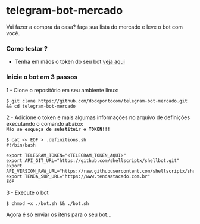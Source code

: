 # telegram-bot-mercado
Vai fazer a compra da casa? faça sua lista do mercado e leve o bot com você.

### Como testar ?
- Tenha em mãos o token do seu bot [veja aqui](https://core.telegram.org/bots#6-botfather)

### Inicie o bot em 3 passos
1 - Clone o repositório em seu ambiente linux:
```shell
$ git clone https://github.com/dodopontocom/telegram-bot-mercado.git && cd telegram-bot-mercado
```
2 - Adicione o token e mais algumas informações no arquivo de definições executando o comando abaixo:  
**`Não se esqueça de substituir o TOKEN!!!`**
```shell
$ cat << EOF > .definitions.sh
#!/bin/bash

export TELEGRAM_TOKEN="<TELEGRAM_TOKEN_AQUI>"
export API_GIT_URL="https://github.com/shellscriptx/shellbot.git"
export API_VERSION_RAW_URL="https://raw.githubusercontent.com/shellscriptx/shellbot/master/ShellBot.sh"
export TENDA_SUP_URL="https://www.tendaatacado.com.br"
EOF
```
3 - Execute o bot
```shell
$ chmod +x ./bot.sh && ./bot.sh
```

Agora é só enviar os itens para o seu bot...
